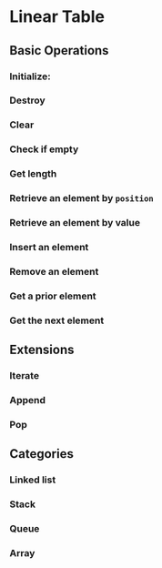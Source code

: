# Linear Table

## Basic Operations

### Initialize: 

### Destroy

### Clear

### Check if empty

### Get length

### Retrieve an element by `position`

### Retrieve an element by value

### Insert an element

### Remove an element

### Get a prior element

### Get the next element

## Extensions

### Iterate

### Append

### Pop

## Categories

### Linked list

### Stack

### Queue

### Array


